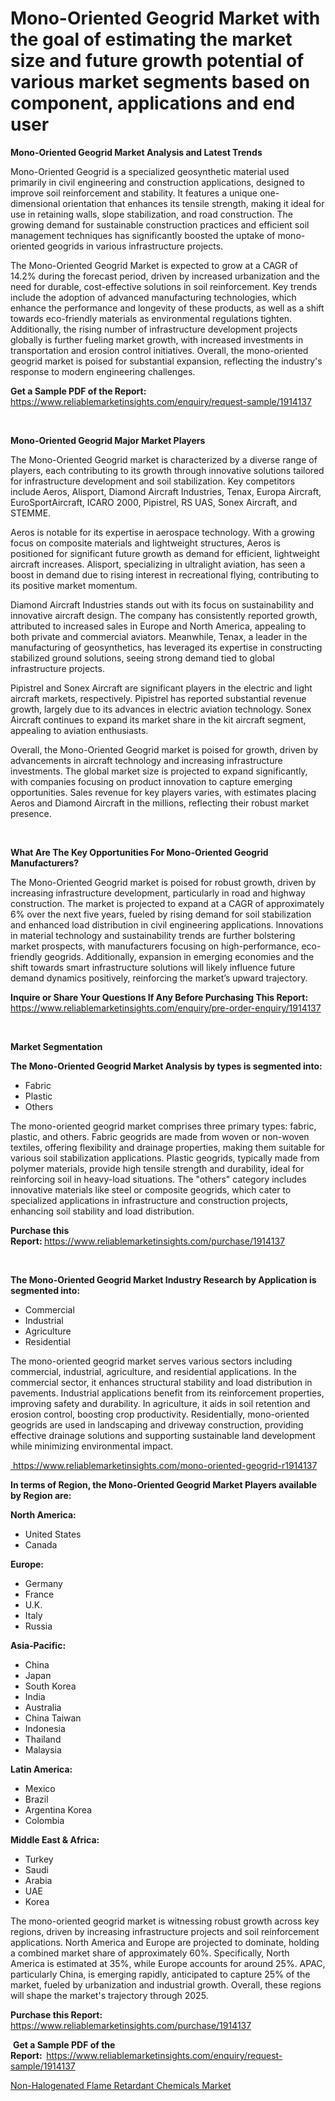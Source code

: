 <p><h1>Mono-Oriented Geogrid Market with the goal of estimating the market size and future growth potential of various market segments based on component, applications and end user</h1></p><p><strong>Mono-Oriented Geogrid Market Analysis and Latest Trends</strong></p>
<p><p>Mono-Oriented Geogrid is a specialized geosynthetic material used primarily in civil engineering and construction applications, designed to improve soil reinforcement and stability. It features a unique one-dimensional orientation that enhances its tensile strength, making it ideal for use in retaining walls, slope stabilization, and road construction. The growing demand for sustainable construction practices and efficient soil management techniques has significantly boosted the uptake of mono-oriented geogrids in various infrastructure projects.</p><p>The Mono-Oriented Geogrid Market is expected to grow at a CAGR of 14.2% during the forecast period, driven by increased urbanization and the need for durable, cost-effective solutions in soil reinforcement. Key trends include the adoption of advanced manufacturing technologies, which enhance the performance and longevity of these products, as well as a shift towards eco-friendly materials as environmental regulations tighten. Additionally, the rising number of infrastructure development projects globally is further fueling market growth, with increased investments in transportation and erosion control initiatives. Overall, the mono-oriented geogrid market is poised for substantial expansion, reflecting the industry's response to modern engineering challenges.</p></p>
<p><strong>Get a Sample PDF of the Report:&nbsp;</strong> <a href="https://www.reliablemarketinsights.com/enquiry/request-sample/1914137?utm_campaign=2802&utm_medium=2&utm_source=Github&utm_content=ia&utm_term=03042025&utm_id=mono-oriented-geogrid">https://www.reliablemarketinsights.com/enquiry/request-sample/1914137</a></p>
<p>&nbsp;</p>
<p><strong>Mono-Oriented Geogrid Major Market Players</strong></p>
<p><p>The Mono-Oriented Geogrid market is characterized by a diverse range of players, each contributing to its growth through innovative solutions tailored for infrastructure development and soil stabilization. Key competitors include Aeros, Alisport, Diamond Aircraft Industries, Tenax, Europa Aircraft, EuroSportAircraft, ICARO 2000, Pipistrel, RS UAS, Sonex Aircraft, and STEMME.</p><p>Aeros is notable for its expertise in aerospace technology. With a growing focus on composite materials and lightweight structures, Aeros is positioned for significant future growth as demand for efficient, lightweight aircraft increases. Alisport, specializing in ultralight aviation, has seen a boost in demand due to rising interest in recreational flying, contributing to its positive market momentum.</p><p>Diamond Aircraft Industries stands out with its focus on sustainability and innovative aircraft design. The company has consistently reported growth, attributed to increased sales in Europe and North America, appealing to both private and commercial aviators. Meanwhile, Tenax, a leader in the manufacturing of geosynthetics, has leveraged its expertise in constructing stabilized ground solutions, seeing strong demand tied to global infrastructure projects.</p><p>Pipistrel and Sonex Aircraft are significant players in the electric and light aircraft markets, respectively. Pipistrel has reported substantial revenue growth, largely due to its advances in electric aviation technology. Sonex Aircraft continues to expand its market share in the kit aircraft segment, appealing to aviation enthusiasts.</p><p>Overall, the Mono-Oriented Geogrid market is poised for growth, driven by advancements in aircraft technology and increasing infrastructure investments. The global market size is projected to expand significantly, with companies focusing on product innovation to capture emerging opportunities. Sales revenue for key players varies, with estimates placing Aeros and Diamond Aircraft in the millions, reflecting their robust market presence.</p></p>
<p>&nbsp;</p>
<p><strong>What Are The Key Opportunities For Mono-Oriented Geogrid Manufacturers?</strong></p>
<p><p>The Mono-Oriented Geogrid market is poised for robust growth, driven by increasing infrastructure development, particularly in road and highway construction. The market is projected to expand at a CAGR of approximately 6% over the next five years, fueled by rising demand for soil stabilization and enhanced load distribution in civil engineering applications. Innovations in material technology and sustainability trends are further bolstering market prospects, with manufacturers focusing on high-performance, eco-friendly geogrids. Additionally, expansion in emerging economies and the shift towards smart infrastructure solutions will likely influence future demand dynamics positively, reinforcing the market’s upward trajectory.</p></p>
<p><strong>Inquire or Share Your Questions If Any Before Purchasing This Report:</strong> <a href="https://www.reliablemarketinsights.com/enquiry/pre-order-enquiry/1914137?utm_campaign=2802&utm_medium=2&utm_source=Github&utm_content=ia&utm_term=03042025&utm_id=mono-oriented-geogrid">https://www.reliablemarketinsights.com/enquiry/pre-order-enquiry/1914137</a></p>
<p>&nbsp;</p>
<p><strong>Market Segmentation</strong></p>
<p><strong>The Mono-Oriented Geogrid Market Analysis by types is segmented into:</strong></p>
<p><ul><li>Fabric</li><li>Plastic</li><li>Others</li></ul></p>
<p><p>The mono-oriented geogrid market comprises three primary types: fabric, plastic, and others. Fabric geogrids are made from woven or non-woven textiles, offering flexibility and drainage properties, making them suitable for various soil stabilization applications. Plastic geogrids, typically made from polymer materials, provide high tensile strength and durability, ideal for reinforcing soil in heavy-load situations. The "others" category includes innovative materials like steel or composite geogrids, which cater to specialized applications in infrastructure and construction projects, enhancing soil stability and load distribution.</p></p>
<p><strong>Purchase this Report:&nbsp;</strong><a href="https://www.reliablemarketinsights.com/purchase/1914137?utm_campaign=2802&utm_medium=2&utm_source=Github&utm_content=ia&utm_term=03042025&utm_id=mono-oriented-geogrid">https://www.reliablemarketinsights.com/purchase/1914137</a></p>
<p>&nbsp;</p>
<p><strong>The Mono-Oriented Geogrid Market Industry Research by Application is segmented into:</strong></p>
<p><ul><li>Commercial</li><li>Industrial</li><li>Agriculture</li><li>Residential</li></ul></p>
<p><p>The mono-oriented geogrid market serves various sectors including commercial, industrial, agriculture, and residential applications. In the commercial sector, it enhances structural stability and load distribution in pavements. Industrial applications benefit from its reinforcement properties, improving safety and durability. In agriculture, it aids in soil retention and erosion control, boosting crop productivity. Residentially, mono-oriented geogrids are used in landscaping and driveway construction, providing effective drainage solutions and supporting sustainable land development while minimizing environmental impact.</p></p>
<p><a href="https://www.reliablemarketinsights.com/mono-oriented-geogrid-r1914137?utm_campaign=2802&utm_medium=2&utm_source=Github&utm_content=ia&utm_term=03042025&utm_id=mono-oriented-geogrid">&nbsp;https://www.reliablemarketinsights.com/mono-oriented-geogrid-r1914137</a></p>
<p><strong>In terms of Region, the Mono-Oriented Geogrid Market Players available by Region are:</strong></p>
<p>
    <p> <strong> North America: </strong>
        <ul>
            <li>United States</li>
            <li>Canada</li>
        </ul>
        </p> 
    <p> <strong> Europe: </strong>
        <ul>
            <li>Germany</li>
            <li>France</li>
            <li>U.K.</li>
            <li>Italy</li>
            <li>Russia</li>
        </ul>
        </p> 
    <p> <strong> Asia-Pacific: </strong>
        <ul>
            <li>China</li>
            <li>Japan</li>
            <li>South Korea</li>
            <li>India</li>
            <li>Australia</li>
            <li>China Taiwan</li>
            <li>Indonesia</li>
            <li>Thailand</li>
            <li>Malaysia</li>
        </ul>
        </p> 
    <p> <strong> Latin America: </strong>
        <ul>
            <li>Mexico</li>
            <li>Brazil</li>
            <li>Argentina Korea</li>
            <li>Colombia</li>
        </ul>
        </p> 
    <p> <strong> Middle East & Africa: </strong>
        <ul>
            <li>Turkey</li>
            <li>Saudi</li>
            <li>Arabia</li>
            <li>UAE</li>
            <li>Korea</li>
        </ul>
    </p>
    </p>
<p><p>The mono-oriented geogrid market is witnessing robust growth across key regions, driven by increasing infrastructure projects and soil reinforcement applications. North America and Europe are projected to dominate, holding a combined market share of approximately 60%. Specifically, North America is estimated at 35%, while Europe accounts for around 25%. APAC, particularly China, is emerging rapidly, anticipated to capture 25% of the market, fueled by urbanization and industrial growth. Overall, these regions will shape the market's trajectory through 2025.</p></p>
<p><strong>Purchase this Report: </strong><a href="https://www.reliablemarketinsights.com/purchase/1914137?utm_campaign=2802&utm_medium=2&utm_source=Github&utm_content=ia&utm_term=03042025&utm_id=mono-oriented-geogrid">https://www.reliablemarketinsights.com/purchase/1914137</a></p>
<p>&nbsp;<strong>Get a Sample PDF of the Report:&nbsp;&nbsp;</strong><a href="https://www.reliablemarketinsights.com/enquiry/request-sample/1914137?utm_campaign=2802&utm_medium=2&utm_source=Github&utm_content=ia&utm_term=03042025&utm_id=mono-oriented-geogrid">https://www.reliablemarketinsights.com/enquiry/request-sample/1914137</a></p>
<p><strong></strong></p>
<p><p><a href="https://github.com/koskasislo39/Market-Research-Report-List-1/blob/main/non-halogenated-flame-retardant-chemicals-market.md?utm_campaign=2802&utm_medium=2&utm_source=Github&utm_content=ia&utm_term=03042025&utm_id=mono-oriented-geogrid">Non-Halogenated Flame Retardant Chemicals Market</a></p></p>